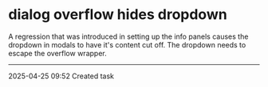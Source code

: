 dialog overflow hides dropdown
===

A regression that was introduced in setting up the info panels causes the dropdown in modals to have it's content cut off. The dropdown needs to escape the overflow wrapper.

---

2025-04-25 09:52	Created task